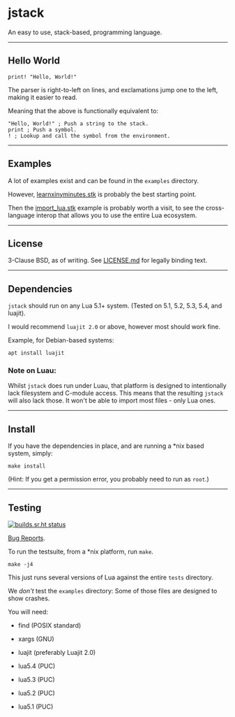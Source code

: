 # jstack

An easy to use, stack-based, programming language.

---

## Hello World

	print! "Hello, World!"

The parser is right-to-left on lines, and exclamations jump one to the left, making it easier to read.

Meaning that the above is functionally equivalent to:

	"Hello, World!" ; Push a string to the stack.
	print ; Push a symbol.
	! ; Lookup and call the symbol from the environment.

---

## Examples

A lot of examples exist and can be found in the `examples` directory.

However, [learnxinyminutes.stk](examples/learnxinyminutes.stk) is probably the best starting point.

Then the [import_lua.stk](examples/import_lua.stk) example is probably worth a visit, to see the cross-language interop that allows you to use the entire Lua ecosystem.

---

## License

3-Clause BSD, as of writing. See [LICENSE.md](LICENSE.md) for legally binding text.

---

## Dependencies

`jstack` should run on any Lua 5.1+ system. (Tested on 5.1, 5.2, 5.3, 5.4, and luajit).

I would recommend `luajit 2.0` or above, however most should work fine.

Example, for Debian-based systems:

	apt install luajit

### Note on Luau:

Whilst `jstack` does run under Luau, that platform is designed to intentionally lack filesystem and C-module access. This means that the resulting `jstack` will also lack those. It won't be able to import most files - only Lua ones.

---

## Install

If you have the dependencies in place, and are running a \*nix based system, simply:

	make install

(Hint: If you get a permission error, you probably need to run as `root`.)

---

## Testing

[![builds.sr.ht status](https://builds.sr.ht/~shakna/jstack.svg)](https://builds.sr.ht/~shakna/jstack?)

[Bug Reports](https://todo.sr.ht/~shakna/jstack).

To run the testsuite, from a \*nix platform, run `make`.

	make -j4

This just runs several versions of Lua against the entire `tests` directory.

We *don't* test the `examples` directory: Some of those files are designed to show crashes.

You will need:

* find (POSIX standard)

* xargs (GNU)

* luajit (preferably Luajit 2.0)

* lua5.4 (PUC)

* lua5.3 (PUC)

* lua5.2 (PUC)

* lua5.1 (PUC)
